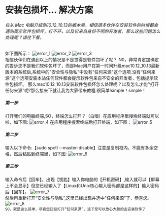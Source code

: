 # 安装包损坏... 解决方案
###### 自从 Mac 电脑升级到10.12_10.13的版本后，相信很多伙伴在安装软件的时候都会遇到提示软件包损坏，打不开，以及它来自身份不明的开发者，那么这些问题怎么处理呢？请往下看。
如下图所示：
![error_1](https://github.com/devzwy/Crack-Edition-software-for-Mac/blob/master/images/1.png) 
![error_2](https://github.com/devzwy/Crack-Edition-software-for-Mac/blob/master/images/2.jpg) 
![error_3](https://github.com/devzwy/Crack-Edition-software-for-Mac/blob/master/images/3.jpg)   
相信伙伴们在遇到以上的情况是不是觉得是软件包坏了呢？
N0，非常肯定加确定的告诉您不是我们软件包坏了，而是Mac用户在第一时间升级mac10.12_10.13最新版本的系统后,系统中的"安全性与隐私"中没有"任何来源"这个选项.没有“任何来源”这个选项安装本站任何软件都会提示软件包来自不安全的开发者，包括提示软件包损坏。
那么mac10.12_10.13安装软件包损坏怎么处理呢？以及怎么才能'‘打开任何来源”呢?那么接来下就让我为大家带来教程.很简单!simple！simple！
##### _第一步_
打开我们的电脑终端,SO，终端怎么打开？（白眼）在应用程序里搜索终端就可以啦，如下图:
![error_4](https://github.com/devzwy/Crack-Edition-software-for-Mac/blob/master/images/4.jpg) 
在应用程序搜索终端后打开终端，如下图：
![error_5](https://github.com/devzwy/Crack-Edition-software-for-Mac/blob/master/images/5.jpg)  
##### _第二步_ 
输入以下命令:【sudo spctl --master-disable】注意是复制框内，不能有多余空格，然后粘贴到终端里，如下图:
![error_6](https://github.com/devzwy/Crack-Edition-software-for-Mac/blob/master/images/6.jpg)    
##### _第三步_ 
输入命令后【回车】，出现【钥匙】输入你电脑的【开机密码】,输入就可以【屏幕上不会显示】但您已经输入了【Linux和Unix核心输入密码都是这样的】输入密码后【回车】。
![error_7](https://github.com/devzwy/Crack-Edition-software-for-Mac/blob/master/images/7.jpg)   
然后再重新打开“安全性与隐私”,这里已经出现并选中"任何来源"了，恭喜您。  
![error_8](https://github.com/devzwy/Crack-Edition-software-for-Mac/blob/master/images/8.jpg)   
`SO，就是这么简单，恭喜您已经打开“任何来源”，这下您可以放心大胆的去安装软件了`